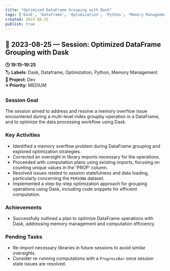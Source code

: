 ```yaml
---
title: "Optimized DataFrame Grouping with Dask"
tags: ['Dask', 'Dataframe', 'Optimization', 'Python', 'Memory Management']
created: 2023-08-25
publish: true
---
```


## 📅 2023-08-25 — Session: Optimized DataFrame Grouping with Dask

**🕒 19:15–19:25**  
**🏷️ Labels**: Dask, Dataframe, Optimization, Python, Memory Management  
**📂 Project**: Dev  
**⭐ Priority**: MEDIUM  


### Session Goal
The session aimed to address and resolve a memory overflow issue encountered during a multi-level index groupby operation in a DataFrame, and to optimize the data processing workflow using Dask.

### Key Activities
- Identified a memory overflow problem during DataFrame grouping and explored optimization strategies.
- Corrected an oversight in library imports necessary for the operations.
- Proceeded with computation plans using existing imports, focusing on counting unique values in the 'PROP' column.
- Resolved issues related to session statefulness and data loading, particularly concerning the `PERSONA` dataset.
- Implemented a step-by-step optimization approach for grouping operations using Dask, including code snippets for efficient computation.

### Achievements
- Successfully outlined a plan to optimize DataFrame operations with Dask, addressing memory management and computation efficiency.

### Pending Tasks
- Re-import necessary libraries in future sessions to avoid similar oversights.
- Consider re-running computations with a `ProgressBar` once session state issues are resolved.
